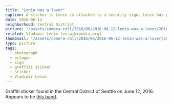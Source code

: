 ```yaml
---
title: "Lenin was a lover"
caption: A sticker is Lenin is attached to a security sign. Lenin has pink lipstick and the caption says, "Lenin was a lover".
date: 2016-06-12
neighborhood: Central District
picture: "/assets/camera-roll/2016/06/2016-06-12-lenin-was-a-lover/2016-06-12-lenin-was-a-lover.jpg"
related: Vladimir Lenin (en.wikipedia.org)
thumbnail: "/assets/camera-roll/2016/06/2016-06-12-lenin-was-a-lover/2016-06-12-lenin-was-a-lover-thumbnail.jpg"
type: picture
tags:
  - photograph
  - octagon
  - sign
  - graffiti sticker
  - sticker
  - Vladimir Lenin
---
```


Graffiti sticker found in the Central District of Seattle on June 12, 2016. Appears to be [this band](https://leninwasalover.bandcamp.com/).
